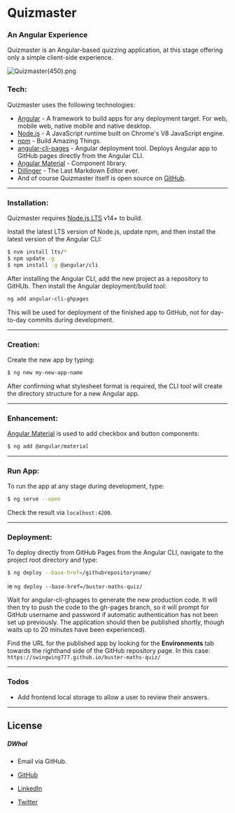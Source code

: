 # Quizmaster
### An Angular Experience
Quizmaster is an Angular-based quizzing application, at this stage offering only a simple client-side experience.

![Quizmaster(450).png](https://sweepback.co.uk/supportfiles/Readme%20Support%20Media%20-%20for%20Sweepback/Quizmaster(450).png)

### Tech:

Quizmaster uses the following technologies:

* [Angular] - A framework to build apps for any deployment target. For web, mobile web, native mobile and native desktop.
* [Node.js] - A JavaScript runtime built on Chrome's V8 JavaScript engine.
* [npm] - Build Amazing Things.
* [angular-cli-pages] - Angular deployment tool.  Deploys Angular app to GitHub pages directly from the Angular CLI.
* [Angular Material] - Component library.
* [Dillinger] - The Last Markdown Editor ever.
* And of course Quizmaster itself is open source on [GitHub].
----
### Installation:

Quizmaster requires [Node.js LTS](https://nodejs.org/) v14+ to build.

Install the latest LTS version of Node.js, update npm, and then install the latest version of the Angular CLI:
```sh
$ nvm install lts/*
$ npm update -g
$ npm install -g @angular/cli
```
After installing the Angular CLI, add the new project as a repository to GitHUb.  Then install the Angular deployment/build tool:
```sh
ng add angular-cli-ghpages
```
This will be used for deployment of the finished app to GitHub, not for day-to-day commits during development.

----

### Creation:
Create the new app by typing:
```sh
$ ng new my-new-app-name
```
After confirming what stylesheet format is required, the CLI tool will create the directory structure for a new Angular app.

----

### Enhancement:
[Angular Material] is used to add checkbox and button components:
```sh
$ ng add @angular/material
```

----
### Run App:
To run the app at any stage during development, type:
```sh
$ ng serve --open
```
Check the result via `localhost:4200`.

----

### Deployment:
To deploy directly from GitHub Pages from the Angular CLI, navigate to the project root directory and type:
```sh
$ ng deploy --base-href=/githubrepositoryname/
```
ie `ng deploy --base-href=/buster-maths-quiz/`

Wait for angular-cli-ghpages to generate the new production code. It will then try to push the code to the gh-pages branch, so it will prompt for GitHub username and password if automatic authentication has not been set up previously.  The application should then be published shortly, though waits up to 20 minutes have been experienced).

Find the URL for the published app by looking for the **Environments** tab towards the righthand side of the GitHub repository page.  In this case: `https://swingwing777.github.io/buster-maths-quiz/`

----
### Todos

 - Add frontend local storage to allow a user to review their answers.

----
License 
----

##### DWhal
* Email via GitHub.
* [GitHub]
* [LinkedIn]
* [Twitter]



   [Dillinger]: <https://github.com/joemccann/dillinger>
   [Node.js]: <https://nodejs.org/en/>
   [npm]: <https://www.npmjs.com/>
   [Angular]: <https://angular.io/>
   [angular-cli-pages]: <https://www.npmjs.com/package/angular-cli-ghpages>
   [Angular Material]: <https://material.angular.io/>
   [GitHub]: <https://github.com/Swingwing777/buster-maths-quiz>
   [LinkedIn]: <linkedin.com/in/david-hales-3450305a>
   [Twitter]: <https://twitter.com/dwhal>